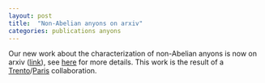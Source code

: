 ```yaml
---
layout: post
title:  "Non-Abelian anyons on arxiv"
categories: publications anyons
---
```


Our new work about the characterization of non-Abelian anyons is now on arxiv ([link][link-arxiv]), see [here][link-research] for more details.
This work is the result of a [Trento][link-trento]/[Paris][link-paris] collaboration.

[link-arxiv]: https://arxiv.org/abs/XXXX
[link-research]: /research.html#anyons
[link-trento]: http://bec.science.unitn.it
[link-paris]: https://sites.google.com/site/leonardmaz/
